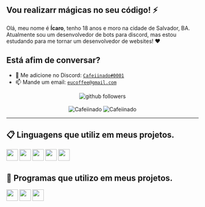 ## Vou realizarr mágicas no seu código! :zap:

Olá, meu nome é **Ícaro**, tenho 18 anos e moro na cidade de Salvador, BA. Atualmente sou um desenvolvedor de bots para discord, mas estou estudando para me tornar um desenvolvedor de websites! :heart:

## **Está afim de conversar?**
- :speech_balloon: Me adicione no Discord: [`Cafeiinado#0001`](https://discord.com/users/914577400845721700)
- :mailbox: Mande um email: [`eucoffee@gmail.com`](maito:eucoffee@gmail.com)

<p align="center">
    <img src="https://img.shields.io/github/followers/Cafeiinado?label=Follow&style=social" alt="github followers" /><br>
    <br>
    <img src="https://github-readme-stats.vercel.app/api?username=Cafeiinado&show_icons=true&theme=dark" alt="Cafeiinado" />
    <img src="https://github-readme-stats.vercel.app/api/top-langs/?username=Cafeiinado&theme=dark" alt="Cafeiinado" />
   
</p>
<hr>

## 📋 Linguagens que utiliz em meus projetos.

<code><img height="30" src="https://img.shields.io/badge/PHP-blue?style=for-the-badge&logo=php&logoColor=white"></code>
<code><img height="30" src="https://img.shields.io/badge/JavaScript-F7DF1E?style=for-the-badge&logo=javascript&logoColor=black"></code>
<code><img height="30" src="https://img.shields.io/badge/MongoDB-%234ea94b.svg?style=for-the-badge&logo=mongodb&logoColor=white"></code>
<code><img height="30" src="https://img.shields.io/badge/firebase-%23039BE5.svg?style=for-the-badge&logo=firebase"></code>
<code><img height="30" src="https://img.shields.io/badge/node.js-6DA55F?style=for-the-badge&logo=node.js&logoColor=white"></code>

## 🚀 Programas que utilizo em meus projetos.

<code><img height="30" src="https://img.shields.io/badge/Visual%20Studio%20Code-0078d7.svg?style=for-the-badge&logo=visual-studio-code&logoColor=white"></code>
<code><img height="30" src="https://img.shields.io/badge/sublime_text-%23575757.svg?style=for-the-badge&logo=sublime-text&logoColor=important"></code>
<code><img height="30" src="https://img.shields.io/badge/github-%23121011.svg?style=for-the-badge&logo=github&logoColor=white"></code>
